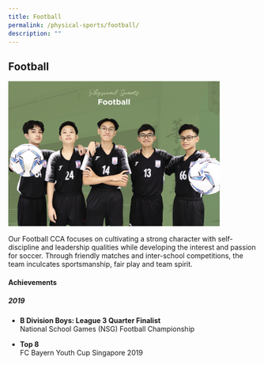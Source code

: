 ```yaml
---
title: Football
permalink: /physical-sports/football/
description: ""
---
```

## Football

<img src="/images/CCA-11.jpg" style="width:85%">

Our Football CCA focuses on cultivating a strong character with self-discipline and leadership qualities while developing the interest and passion for soccer. Through friendly matches and inter-school competitions, the team inculcates sportsmanship, fair play and team spirit.

#### Achievements

##### 2019

*   **B Division Boys: League 3 Quarter Finalist** <br>
    National School Games (NSG) Football Championship  
      
*   **Top 8** <br>
    FC Bayern Youth Cup Singapore 2019